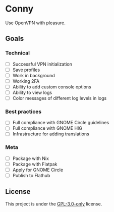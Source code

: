 # Conny

Use OpenVPN with pleasure.

## Goals

### Technical

- [ ] Successful VPN initialization
- [ ] Save profiles
- [ ] Work in background
- [ ] Working 2FA
- [ ] Ability to add custom console options
- [ ] Ability to view logs
- [ ] Color messages of different log levels in logs

### Best practices

- [ ] Full compliance with GNOME Circle guidelines
- [ ] Full compliance with GNOME HIG
- [ ] Infrastructure for adding translations

### Meta

- [ ] Package with Nix
- [ ] Package with Flatpak
- [ ] Apply for GNOME Circle
- [ ] Publish to Flathub

## License

This project is under the [GPL-3.0-only] license.

[GPL-3.0-only]: https://opensource.org/license/gpl-3-0
